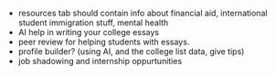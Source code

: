 -   resources tab should contain info about financial aid, international student immigration stuff, mental health
-   AI help in writing your college essays
-   peer review for helping students with essays.
-   profile builder? (using AI, and the college list data, give tips)
-   job shadowing and internship oppurtunities
